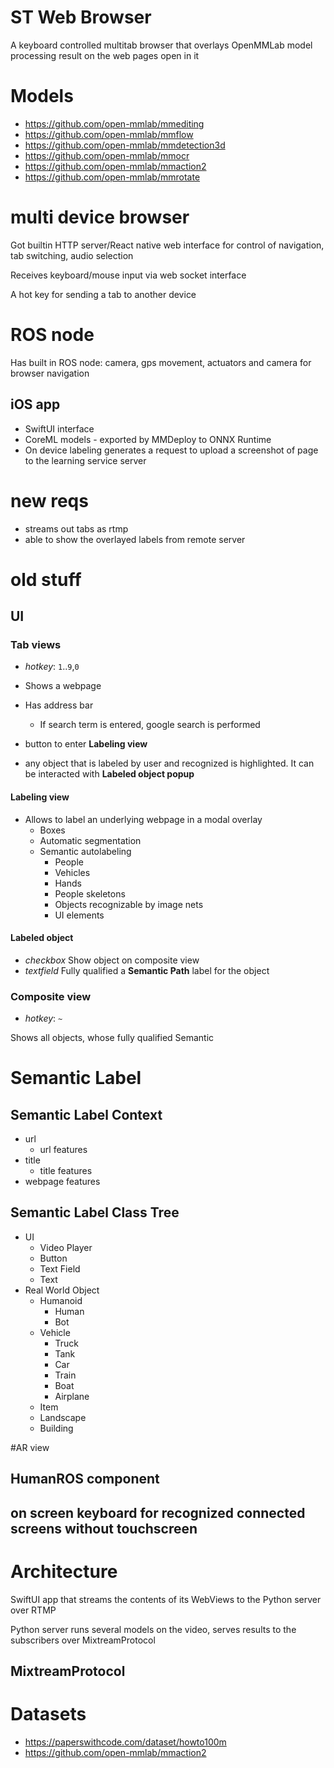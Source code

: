# ST Web Browser
A keyboard controlled multitab browser that overlays OpenMMLab model processing result on the web pages open in it



# Models

 - https://github.com/open-mmlab/mmediting
 - https://github.com/open-mmlab/mmflow
 - https://github.com/open-mmlab/mmdetection3d
 - https://github.com/open-mmlab/mmocr
 - https://github.com/open-mmlab/mmaction2
 - https://github.com/open-mmlab/mmrotate



# multi device browser

Got builtin HTTP server/React native web interface for control of navigation, tab switching, audio selection

Receives keyboard/mouse input via web socket interface

A hot key for sending a tab to another device


# ROS node 

Has built in ROS node: camera, gps movement, actuators and camera for browser navigation 
## iOS app

 - SwiftUI interface
 - CoreML models - exported by MMDeploy to ONNX Runtime
 - On device labeling generates a request to upload a screenshot of page to the learning service server

# new reqs 

 - streams out tabs as rtmp
 - able to show the overlayed labels from remote server

# old stuff 

## UI

### Tab views

 - *hotkey*: `1`..`9`,`0`

 - Shows a webpage
 - Has address bar
   - If search term is entered, google search is performed
 - button to enter **Labeling view**
 - any object that is labeled by user and recognized is highlighted. It can be interacted with **Labeled object popup**

#### Labeling view
 
 - Allows to label an underlying webpage in a modal overlay
    - Boxes
    - Automatic segmentation
    - Semantic autolabeling
      -   People
      -   Vehicles
      -   Hands
      -   People skeletons
      -   Objects recognizable by image nets
      -   UI elements


#### Labeled object

 - *checkbox* Show object on composite view
 - *textfield* Fully qualified a **Semantic Path** label for the object

### Composite view

 - *hotkey*: `~`
 
Shows all objects, whose fully qualified Semantic


# Semantic Label

## Semantic Label Context

 - url
   - url features 
 - title
   - title features
 - webpage features

## Semantic Label Class Tree

 - UI
   - Video Player
   - Button
   - Text Field
   - Text
 - Real World Object
   - Humanoid
     - Human
     - Bot   
   - Vehicle
     - Truck
     - Tank
     - Car
     - Train
     - Boat
     - Airplane
   - Item
   - Landscape
   - Building

#AR view 

## HumanROS component

## on screen keyboard for recognized connected screens without touchscreen 

# Architecture

SwiftUI app that streams the contents of its WebViews to the Python server over RTMP

Python server runs several models on the video, serves results to the subscribers over MixtreamProtocol

## MixtreamProtocol

# Datasets

 - https://paperswithcode.com/dataset/howto100m
 - https://github.com/open-mmlab/mmaction2

